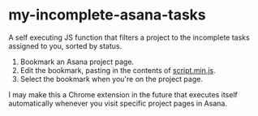 # my-incomplete-asana-tasks

A self executing JS function that filters a project to the incomplete tasks assigned to you, sorted by status.

1. Bookmark an Asana project page.
2. Edit the bookmark, pasting in the contents of [script.min.js](./script.min.js).
3. Select the bookmark when you're on the project page.

I may make this a Chrome extension in the future that executes itself automatically whenever you visit specific project pages in Asana.
